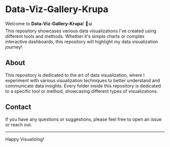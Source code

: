 # Data-Viz-Gallery-Krupa

Welcome to **Data-Viz-Gallery-Krupa**! 🎨📊  
This repository showcases various data visualizations I've created using different tools and methods. Whether it's simple charts or complex interactive dashboards, this repository will highlight my data visualization journey!

## About

This repository is dedicated to the art of data visualization, where I experiment with various visualization techniques to better understand and communicate data insights. Every folder inside this repository is dedicated to a specific tool or method, showcasing different types of visualizations.

## Contact

If you have any questions or suggestions, please feel free to open an issue or reach out. 

---
Happy Visualizing!

